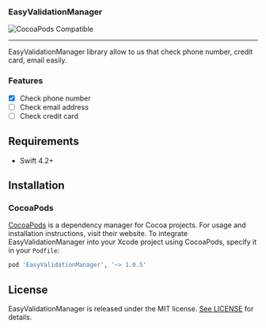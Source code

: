 ### EasyValidationManager

![CocoaPods Compatible](https://img.shields.io/cocoapods/v/EasyValidationManager.svg)

------------

EasyValidationManager library allow to us that check phone number, credit card, email easily.

### Features
- [x] Check phone number
- [ ] Check email address
- [ ] Check credit card

## Requirements

- Swift 4.2+

## Installation

### CocoaPods

[CocoaPods](https://cocoapods.org) is a dependency manager for Cocoa projects. For usage and installation instructions, visit their website. To integrate EasyValidationManager into your Xcode project using CocoaPods, specify it in your `Podfile`:

```ruby
pod 'EasyValidationManager', '~> 1.0.5'
```

## License

EasyValidationManager is released under the MIT license. [See LICENSE](https://github.com/serhatleventyavas/EasyValidationManager/blob/master/LICENSE) for details.
